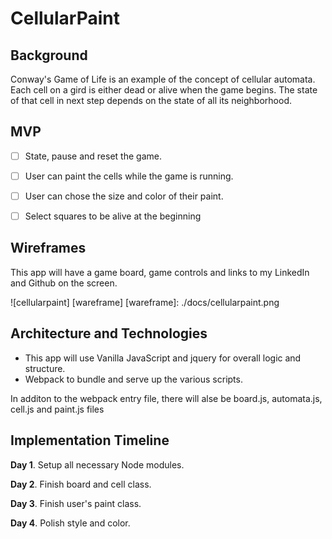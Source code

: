 # CellularPaint

## Background

Conway's Game of Life is an example of the concept of cellular automata. Each cell on a gird is either dead or alive when the game begins. The state of that cell in next step depends on the state of all its neighborhood.


## MVP

- [ ] State, pause and reset the game.
- [ ] User can paint the cells while the game is running.
- [ ] User can chose the size and color of their paint.
- [ ] Select squares to be alive at the beginning


## Wireframes

This app will have a game board, game controls and links to my LinkedIn and Github on the screen.

![cellularpaint] [wareframe]
[wareframe]: ./docs/cellularpaint.png

## Architecture and Technologies

  - This app will use Vanilla JavaScript and jquery for overall logic and structure.
  - Webpack to bundle and serve up the various scripts.

  In additon to the webpack entry file, there will alse be board.js, automata.js, cell.js and paint.js files

## Implementation Timeline

**Day 1**. Setup all necessary Node modules.

**Day 2**. Finish board and cell class.

**Day 3**. Finish user's paint class.

**Day 4**. Polish style and color.
